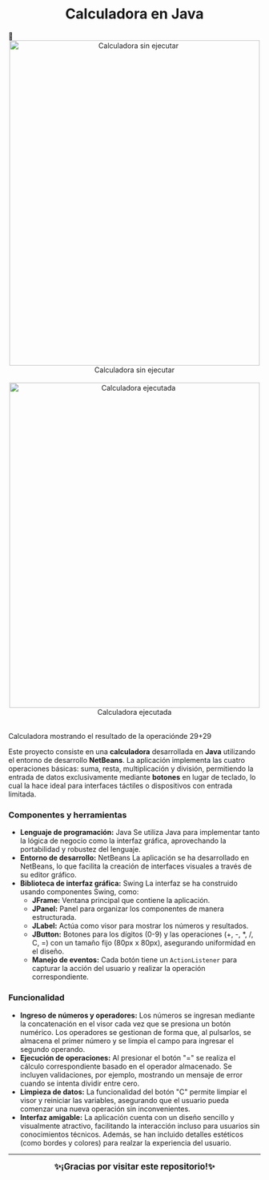 <h1 align="center">Calculadora en Java</h1>💱

<div align="center">
  <img src="https://github.com/user-attachments/assets/b7546c34-598c-4c5e-95d6-73ceb9f4c0c4" alt="Calculadora sin ejecutar" width="500" height="650" />
  <div align="center">
    Calculadora sin ejecutar
  </div>
  <br> 

  <img src="https://github.com/user-attachments/assets/a958d400-2cdc-4042-86aa-20768d4010c8" alt="Calculadora ejecutada" width="500" height="650" />
  <div align="center">
    Calculadora ejecutada
  </div>
</div>

<br> 


Calculadora mostrando el resultado de la operaciónde 29+29

Este proyecto consiste en una **calculadora** desarrollada en **Java** utilizando el entorno de desarrollo **NetBeans**. La aplicación implementa las cuatro operaciones básicas: suma, resta, multiplicación y división, permitiendo la entrada de datos exclusivamente mediante **botones** en lugar de teclado, lo cual la hace ideal para interfaces táctiles o dispositivos con entrada limitada.

### Componentes y herramientas

- **Lenguaje de programación:** Java
  Se utiliza Java para implementar tanto la lógica de negocio como la interfaz gráfica, aprovechando la portabilidad y robustez del lenguaje.
- **Entorno de desarrollo:** NetBeans
  La aplicación se ha desarrollado en NetBeans, lo que facilita la creación de interfaces visuales a través de su editor gráfico.
- **Biblioteca de interfaz gráfica:** Swing
  La interfaz se ha construido usando componentes Swing, como:
  - **JFrame:** Ventana principal que contiene la aplicación.
  - **JPanel:** Panel para organizar los componentes de manera estructurada.
  - **JLabel:** Actúa como visor para mostrar los números y resultados.
  - **JButton:** Botones para los dígitos (0-9) y las operaciones (+, -, \*, /, C, =) con un tamaño fijo (80px x 80px), asegurando uniformidad en el diseño.
  - **Manejo de eventos:** Cada botón tiene un `ActionListener` para capturar la acción del usuario y realizar la operación correspondiente.

### Funcionalidad

- **Ingreso de números y operadores:**
  Los números se ingresan mediante la concatenación en el visor cada vez que se presiona un botón numérico. Los operadores se gestionan de forma que, al pulsarlos, se almacena el primer número y se limpia el campo para ingresar el segundo operando.
- **Ejecución de operaciones:**
  Al presionar el botón "=" se realiza el cálculo correspondiente basado en el operador almacenado. Se incluyen validaciones, por ejemplo, mostrando un mensaje de error cuando se intenta dividir entre cero.
- **Limpieza de datos:**
  La funcionalidad del botón "C" permite limpiar el visor y reiniciar las variables, asegurando que el usuario pueda comenzar una nueva operación sin inconvenientes.
- **Interfaz amigable:**
  La aplicación cuenta con un diseño sencillo y visualmente atractivo, facilitando la interacción incluso para usuarios sin conocimientos técnicos. Además, se han incluido detalles estéticos (como bordes y colores) para realzar la experiencia del usuario.

---

<p align="center">
<big><strong>✨¡Gracias por visitar este repositorio!✨</strong></big>
</p>
